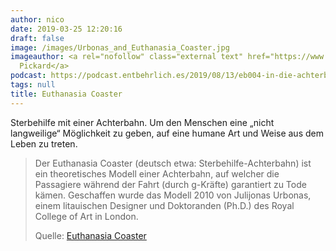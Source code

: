 ```yaml
---
author: nico
date: 2019-03-25 12:20:16
draft: false
image: /images/Urbonas_and_Euthanasia_Coaster.jpg
imageauthor: <a rel="nofollow" class="external text" href="https://www.flickr.com/photos/31290193@N06/">Justin
  Pickard</a>
podcast: https://podcast.entbehrlich.es/2019/08/13/eb004-in-die-achterbahn-genudged/
tags: null
title: Euthanasia Coaster
---
```


Sterbehilfe mit einer Achterbahn. Um den Menschen eine „nicht langweilige“ Möglichkeit zu geben, auf eine humane Art und Weise aus dem Leben zu treten.

> Der Euthanasia Coaster (deutsch etwa: Sterbehilfe-Achterbahn) ist ein
> theoretisches Modell einer Achterbahn, auf welcher die Passagiere während der
> Fahrt (durch g-Kräfte) garantiert zu Tode kämen. Geschaffen wurde das Modell
> 2010 von Julijonas Urbonas, einem litauischen Designer und Doktoranden (Ph.D.)
> des Royal College of Art in London.
>
> Quelle: [Euthanasia Coaster](https://de.wikipedia.org/wiki/Euthanasia_Coaster)